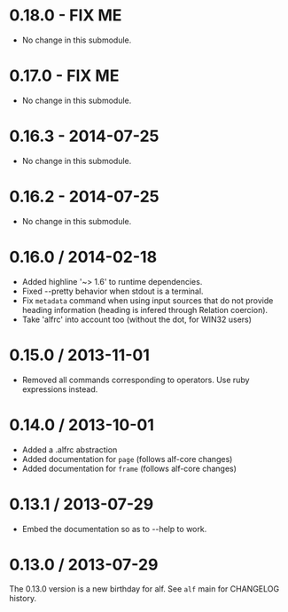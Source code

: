 # 0.18.0 - FIX ME

* No change in this submodule.

# 0.17.0 - FIX ME

* No change in this submodule.

# 0.16.3 - 2014-07-25

* No change in this submodule.

# 0.16.2 - 2014-07-25

* No change in this submodule.

# 0.16.0 / 2014-02-18

* Added highline '~> 1.6' to runtime dependencies.
* Fixed --pretty behavior when stdout is a terminal.
* Fix `metadata` command when using input sources that do not provide heading
  information (heading is infered through Relation coercion).
* Take 'alfrc' into account too (without the dot, for WIN32 users)

# 0.15.0 / 2013-11-01

* Removed all commands corresponding to operators. Use ruby expressions instead.

# 0.14.0 / 2013-10-01

* Added a .alfrc abstraction
* Added documentation for `page` (follows alf-core changes)
* Added documentation for `frame` (follows alf-core changes)

# 0.13.1 / 2013-07-29

* Embed the documentation so as to --help to work.

# 0.13.0 / 2013-07-29

The 0.13.0 version is a new birthday for alf. See `alf` main for CHANGELOG
history.
